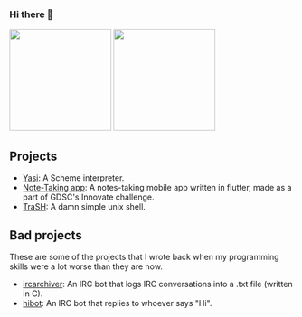 ### Hi there 👋

<img height="180em" src="https://github-readme-stats.vercel.app/api?username=mrunix00&theme=gruvbox" /> <img height="180em" src="https://github-readme-stats.vercel.app/api/top-langs/?username=mrunix00&theme=gruvbox&layout=compact&hide=cmake,html,css,Makefile" />

## Projects

- [Yasi](https://www.github.com/mrunix00/Yasi): A Scheme interpreter.
- [Note-Taking app](https://github.com/GDSC-USTOMB/innovate-mobile-challenge): A notes-taking mobile app written in flutter, made as a part of GDSC's Innovate challenge.
- [TraSH](https://www.github.com/mrunix00/trash): A damn simple unix shell.

## Bad projects
These are some of the projects that I wrote back when my programming skills were a lot worse than they are now.
- [ircarchiver](https://www.github.com/mrunix00/ircarchiver): An IRC bot that logs IRC conversations into a .txt file (written in C).
- [hibot](https://www.github.com/mrunix00/hibot): An IRC bot that replies to whoever says "Hi".
